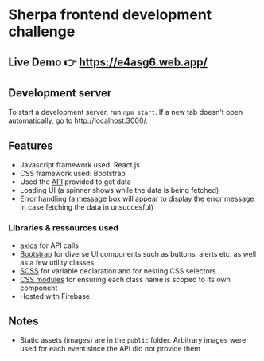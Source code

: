 # Sherpa frontend development challenge

## Live Demo 👉  https://e4asg6.web.app/

## Development server
To start a development server, run `npm start`. If a new tab doesn't open automatically, go to http://localhost:3000/.

## Features

- Javascript framework used: React.js
- CSS framework used: Bootstrap
- Used the [API](https://tt-sherpa-backend.herokuapp.com) provided to get data
- Loading UI (a spinner shows while the data is being fetched)
- Error handling (a message box will appear to display the error message in case fetching the data in unsuccesful)

### Libraries & ressources used

- [axios](https://github.com/axios/axios) for API calls
- [Bootstrap](https://github.com/twbs/bootstrap) for diverse UI components such as buttons, alerts etc. as well as a few utility classes
- [SCSS](https://github.com/sass/sass) for variable declaration and for nesting CSS selectors
- [CSS modules](https://github.com/css-modules/css-modules) for ensuring each class name is scoped to its own component
- Hosted with Firebase


## Notes

- Static assets (images) are in the `public` folder. Arbitrary images were used for each event since the API did not provide them
